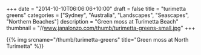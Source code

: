 +++
date = "2014-10-10T06:06:06+10:00"
draft = false
title = "turimetta greens"
categories = ["Sydney", "Australia", "Landscapes", "Seascapes", "Northern Beaches"]
description = "Green moss at Turimetta Beach"
thumbnail = "//www.janalonzo.com/thumb/turimetta-greens-small.jpg"
+++

{{% img srcname="/thumb/turimetta-greens" title="Green moss at North Turimetta" %}}
